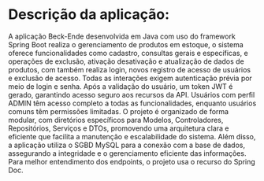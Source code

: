 # Descrição da aplicação:
A aplicação Beck-Ende desenvolvida em Java com uso do framework Spring Boot realiza o gerenciamento de produtos em estoque, o sistema oferece funcionalidades como cadastro, consultas gerais e específicas, e operações de exclusão, ativação desativação e atualização de dados de produtos, com também realiza login, novos registro de acesso de usuários e exclusão de acesso. Todas as interações exigem autenticação prévia por meio de login e senha. Após a validação do usuário, um token JWT é gerado, garantindo acesso seguro aos recursos da API. Usuários com perfil ADMIN têm acesso completo a todas as funcionalidades, enquanto usuários comuns têm permissões limitadas. O projeto é organizado de forma modular, com diretórios específicos para Modelos, Controladores, Repositórios, Serviços e DTOs, promovendo uma arquitetura clara e eficiente que facilita a manutenção e escalabilidade do sistema. Além disso, a aplicação utiliza o SGBD MySQL para a conexão com a base de dados, assegurando a integridade e o gerenciamento eficiente das informações. Para melhor entendimento dos endpoints, o projeto usa o recurso do Spring Doc.
